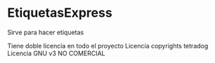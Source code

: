 # EtiquetasExpress
Sirve para hacer etiquetas

Tiene doble licencia en todo el proyecto 
Licencia copyrights tetradog
Licencia GNU v3 NO COMERCIAL
